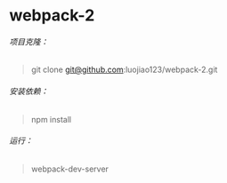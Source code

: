 # webpack-2

###### 项目克隆：
> git clone git@github.com:luojiao123/webpack-2.git

###### 安装依赖：
> npm install

###### 运行：
> webpack-dev-server
